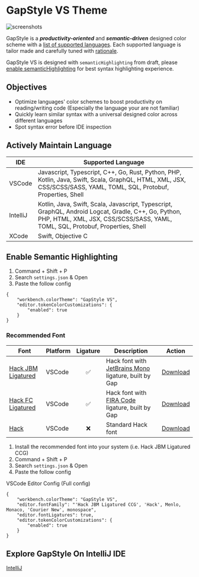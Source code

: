 # GapStyle VS Theme

![screenshots](https://raw.githubusercontent.com/gaplo917/GapStyle/master/vscode/screenshots/sample.ts.png)

GapStyle is a **_productivity-oriented_** and **_semantic-driven_** designed color scheme
with a [list of supported languages](#actively-maintain-language). Each supported language
is tailor made and carefully tuned with
[rationale](https://github.com/gaplo917/gapstyle#gapstyle-specification).

GapStyle VS is designed with `semanticHighlighting` from draft, please
[enable semanticHighlighting](#enable-semantic-highlighting) for best syntax highlighting
experience.

## Objectives

- Optimize languages' color schemes to boost productivity on reading/writing code
  (Especially the language your are not familiar)
- Quickly learn similar syntax with a universal designed color across different languages
- Spot syntax error before IDE inspection

## Actively Maintain Language

| IDE      | Supported Language                                                                                                                                                                     |
| -------- | -------------------------------------------------------------------------------------------------------------------------------------------------------------------------------------- |
| VSCode   | Javascript, Typescript, C++, Go, Rust, Python, PHP, Kotlin, Java, Swift, Scala, GraphQL, HTML, XML, JSX, CSS/SCSS/SASS, YAML, TOML, SQL, Protobuf, Properties, Shell                   |
| IntelliJ | Kotlin, Java, Swift, Scala, Javascript, Typescript, GraphQL, Android Logcat, Gradle, C++, Go, Python, PHP, HTML, XML, JSX, CSS/SCSS/SASS, YAML, TOML, SQL, Protobuf, Properties, Shell |
| XCode    | Swift, Objective C                                                                                                                                                                     |

## Enable Semantic Highlighting

1. Command + Shift + P
2. Search `settings.json` & Open
3. Paste the follow config

```
{
    "workbench.colorTheme": "GapStyle VS",
    "editor.tokenColorCustomizations": {
        "enabled": true
    }
}
```

### Recommended Font

| Font                                                             | Platform | Ligature | Description                                                                                        |                             Action                              |
| ---------------------------------------------------------------- | -------- | :------: | -------------------------------------------------------------------------------------------------- | :-------------------------------------------------------------: |
| [Hack JBM Ligatured](https://github.com/gaplo917/Ligatured-Hack) | VSCode   |    ✅    | Hack font with [JetBrains Mono](https://github.com/JetBrains/JetBrainsMono) ligature, built by Gap | [Download](https://github.com/gaplo917/Ligatured-Hack/releases) |
| [Hack FC Ligatured](https://github.com/gaplo917/Ligatured-Hack)  | VSCode   |    ✅    | Hack font with [FIRA Code](https://github.com/tonsky/FiraCode) ligature, built by Gap              | [Download](https://github.com/gaplo917/Ligatured-Hack/releases) |
| [Hack](https://github.com/source-foundry/Hack)                   | VSCode   |    ❌    | Standard Hack font                                                                                 |   [Download](https://github.com/source-foundry/Hack/releases)   |

1. Install the recommended font into your system (i.e. Hack JBM Ligatured CCG)
1. Command + Shift + P
1. Search `settings.json` & Open
1. Paste the follow config

VSCode Editor Config (Full config)

```
{
    "workbench.colorTheme": "GapStyle VS",
    "editor.fontFamily": "'Hack JBM Ligatured CCG', 'Hack', Menlo, Monaco, 'Courier New', monospace",
    "editor.fontLigatures": true,
    "editor.tokenColorCustomizations": {
        "enabled": true
    }
}
```

## Explore GapStyle On IntelliJ IDE

[IntelliJ](https://github.com/gaplo917/GapStyle)
